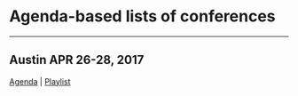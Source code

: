 # Agenda-based lists of conferences

-----
## Austin APR 26-28, 2017
[logo]: https://austin.serverlessconf.io/assets/images/logo.svg "Logo"

[Agenda](https://austin.serverlessconf.io/agenda.html) |
[Playlist]()

